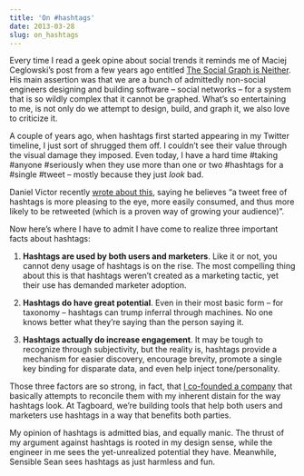 ```yaml
---
title: 'On #hashtags'
date: 2013-03-28
slug: on_hashtags
---
```

<p>Every time I read a geek opine about social trends it reminds me of Maciej Ceglowski&#8217;s post from a few years ago entitled <a href="http://blog.pinboard.in/2011/11/the_social_graph_is_neither/">The Social Graph is Neither</a>. His main assertion was that we are a bunch of admittedly non-social engineers designing and building software &#8211; social networks &#8211; for a system that is so wildly complex that it cannot be graphed. What&#8217;s so entertaining to me, is not only do we attempt to design, build, and graph it, we also love to criticize it.</p>

<p>A couple of years ago, when hashtags first started appearing in my Twitter timeline, I just sort of shrugged them off. I couldn&#8217;t see their value through the visual damage they imposed. Even today, I have a hard time #taking #anyone #seriously when they use more than one or two #hashtags for a #single #tweet &#8211; mostly because they just <em>look</em> bad.</p>

<p>Daniel Victor recently <a href="http://www.niemanlab.org/2013/03/hashtags-considered-harmful/">wrote about this</a>, saying he believes &#8220;a tweet free of hashtags is more pleasing to the eye, more easily consumed, and thus more likely to be retweeted (which is a proven way of growing your audience)&#8221;.</p>

<p>Now here&#8217;s where I have to admit I have come to realize three important facts about hashtags:</p>

<ol>
<li><p><strong>Hashtags are used by both users and marketers</strong>. Like it or not, you cannot deny usage of hashtags is on the rise. The most compelling thing about this is that hashtags weren&#8217;t created as a marketing tactic, yet their use has demanded marketer adoption.</p></li>
<li><p><strong>Hashtags do have great potential</strong>. Even in their most basic form &#8211; for taxonomy &#8211; hashtags can trump inferral through machines. No one knows better what they&#8217;re saying than the person saying it.</p></li>
<li><p><strong>Hashtags actually do increase engagement</strong>. It may be tough to recognize through subjectivity, but the reality is, hashtags provide a mechanism for easier discovery, encourage brevity, promote a single key binding for disparate data, and even help inject tone/personality.</p></li>
</ol>

<p>Those three factors are so strong, in fact, that <a href="http://tagboard.com">I co-founded a company</a> that basically attempts to reconcile them with my inherent distain for the way hashtags look. At Tagboard, we&#8217;re building tools that help both users and marketers use hashtags in a way that benefits both parties.</p>

<p>My opinion of hashtags is admitted bias, and equally manic. The thrust of my argument against hashtags is rooted in my design sense, while the engineer in me sees the yet-unrealized potential they have. Meanwhile, Sensible Sean sees hashtags as just harmless and fun.</p>